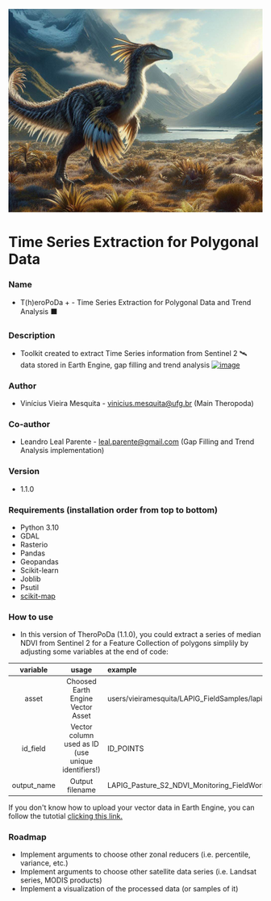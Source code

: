 ![Vinícius Mesquita / DALEE - theropod, jurassic landscape, digital art, hight quality](assets/Logo.jpg)

#  **Time Series Extraction for Polygonal Data**

### Name
- T(h)eroPoDa + - Time Series Extraction for Polygonal Data and Trend Analysis ⬛

### Description
- Toolkit created to extract Time Series information from Sentinel 2 🛰 data stored in Earth Engine, gap filling and trend analysis [![image](https://user-images.githubusercontent.com/13785909/209228496-9fe31adc-a7cb-47c3-b476-64d82541f139.png)](https://earthengine.google.com/)

### Author
- Vinícius Vieira Mesquita - vinicius.mesquita@ufg.br (Main Theropoda)
### Co-author
- Leandro Leal Parente - leal.parente@gmail.com (Gap Filling and Trend Analysis implementation)

### Version
- 1.1.0

### Requirements (installation order from top to bottom)
- Python 3.10
- GDAL
- Rasterio 
- Pandas
- Geopandas
- Scikit-learn
- Joblib
- Psutil
- [scikit-map](https://github.com/openlandmap/scikit-map)

### How to use

- In this version of TheroPoDa (1.1.0), you could extract a series of median NDVI from Sentinel 2 for a Feature Collection of polygons simplily by adjusting some variables at the end of code:

| variable      | usage                                               | example  |
|:-------------:|:--------------------------------------------------: |:---------|
| asset         | Choosed Earth Engine Vector Asset                   | users/vieiramesquita/LAPIG_FieldSamples/lapig_goias_fieldwork_2022_50m |
| id_field      | Vector column used as ID (use unique identifiers!) | ID_POINTS |
| output_name   | Output filename                                     | LAPIG_Pasture_S2_NDVI_Monitoring_FieldWork.csv |

If you don't know how to upload your vector data in Earth Engine, you can follow the tutotial [clicking this link.](https://developers.google.com/earth-engine/guides/table_upload)

### Roadmap

- Implement arguments to choose other zonal reducers (i.e. percentile, variance, etc.)
- Implement arguments to choose other satellite data series (i.e. Landsat series, MODIS products)
- Implement a visualization of the processed data (or samples of it)
